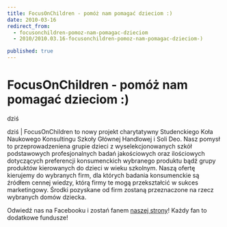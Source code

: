 ```yaml
---
title: FocusOnChildren - pomóż nam pomagać dzieciom :)
date: 2010-03-16
redirect_from: 
  - focusonchildren-pomoz-nam-pomagac-dzieciom
  - 2010/2010.03.16-focusonchildren-pomoz-nam-pomagac-dzieciom-)

published: true
---
```




# FocusOnChildren - pomóż nam pomagać dzieciom :)

<time>dziś</time>

dziś | 
FocusOnChildren to nowy projekt charytatywny Studenckiego Koła Naukowego Konsultingu Szkoły Głównej Handlowej i Soli Deo. Nasz pomysł to przeprowadzeniena grupie dzieci z wyselekcjonowanych szkół podstawowych profesjonalnych badań jakościowych oraz ilościowych dotyczących preferencji konsumenckich wybranego produktu bądź grupy produktów kierowanych do dzieci w wieku szkolnym. Naszą ofertę kierujemy do wybranych firm, dla których badania konsumenckie są źródłem cennej wiedzy, którą firmy te mogą przekształcić w sukces marketingowy. Środki pozyskane od firm zostaną przeznaczone na rzecz wybranych domów dziecka. 

Odwiedź nas na Facebooku i zostań fanem [naszej strony](http://www.facebook.com/home.php?ref=logo#%21/pages/FocusOnChildren/331236701622)!&nbsp;Każdy fan to dodatkowe fundusze!



<!--CONTENT FROM OLD SERVER (jos before 2013): dziś | 
FocusOnChildren to nowy projekt charytatywny Studenckiego Koła Naukowego Konsultingu Szkoły Głównej Handlowej i Soli Deo. Nasz pomysł to przeprowadzeniena grupie dzieci z wyselekcjonowanych szkół podstawowych profesjonalnych badań jakościowych oraz ilościowych dotyczących preferencji konsumenckich wybranego produktu bądź grupy produktów kierowanych do dzieci w wieku szkolnym. Naszą ofertę kierujemy do wybranych firm, dla których badania konsumenckie są źródłem cennej wiedzy, którą firmy te mogą przekształcić w sukces marketingowy. Środki pozyskane od firm zostaną przeznaczone na rzecz wybranych domów dziecka. 

Odwiedź nas na Facebooku i zostań fanem [naszej strony](http://www.facebook.com/home.php?ref=logo#%21/pages/FocusOnChildren/331236701622)!&nbsp;Każdy fan to dodatkowe fundusze!


-->

<!--{{json:{"created_date":"2010-03-16 11:11:02","publish_down":"0000-00-00 00:00:00","id":"905"}}}-->